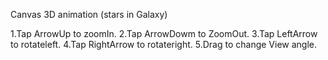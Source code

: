 Canvas 3D animation (stars in Galaxy)

1.Tap ArrowUp to zoomIn.
2.Tap ArrowDowm to ZoomOut.
3.Tap LeftArrow to rotateleft. 
4.Tap RightArrow to rotateright. 
5.Drag to change View angle.
